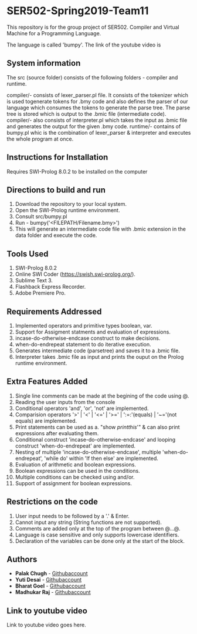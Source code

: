 # SER502-Spring2019-Team11

This repository is for the group project of SER502.
Compiler and Virtual Machine for a Programming Language.

The language is called 'bumpy'. The link of the youtube video is

## System information 
The src (source folder) consists of the following folders - compiler and runtime.

compiler/- consists of lexer_parser.pl file. It consists of the tokenizer which is used togenerate tokens for .bmy code and also defines the parser of our language which consumes the tokens to generate the parse tree. The parse tree is stored  which is output to the .bmic file (intermediate code). 
compiler/- also consists of interpreter.pl which takes the input as .bmic file and generates the output for the given .bmy code.
runtime/- contains of bumpy.pl whic is the combination of lexer_parser & interpreter and executes the whole program at once.

## Instructions for Installation

Requires SWI-Prolog 8.0.2 to be installed on the computer


## Directions to build and run 
1. Download the repository to your local system.
2. Open the SWI-Prolog runtime environment.
3. Consult src/bumpy.pl
5. Run - bumpy('<FILEPATH/Filename.bmy>')
6. This will generate an intermediate code file with .bmic extension in the data folder and execute the code. 

## Tools Used
1. SWI-Prolog 8.0.2
2. Online SWI Coder (https://swish.swi-prolog.org/).
3. Sublime Text 3.
4. Flashback Express Recorder.
5. Adobe Premiere Pro.

## Requirements Addressed
1. Implemented operators and primitive types boolean, var.
2. Support for Assigment statments and evaluation of expressions.
3. incase-do-otherwise-endcase construct to make decisions.
4. when-do-endrepeat statement to do iterative execution.
5. Generates intermediate code (parsetree) and saves it to a .bmic file.
6. Interpreter takes .bmic file as input and prints the ouput on the Prolog runtime environment.

## Extra Features Added
1. Single line comments can be made at the begining of the code using @.
2. Reading the user inputs from the console
3. Conditional operators 'and', 'or', 'not' are implemented.
4. Comparision operators '>' | '<' | '<=' | '>=' | ':=:'(equals) | '~='(not equals) are implemented.
5. Print statements can be used as a. "show *printthis*'" & can also print expressions after evaluating them.
6. Conditional construct 'incase-do-otherwise-endcase' and looping construct 'when-do-endrepeat' are implemented.
7. Nesting of multiple 'incase-do-otherwise-endcase', multiple 'when-do-endrepeat', 'while do' within 'If then else' are implemented.
7. Evaluation of arithmetic and boolean expressions.
8. Boolean expressions can be used in the conditions.
9. Multiple conditions can be checked using and/or.
10. Support of assignment for boolean expressions.


## Restrictions on the code
1. User input needs to be followed by a '.' & Enter.
2. Cannot input any string (String functions are not supported).
3. Comments are added only at the top of the program between @...@.
4. Language is case sensitive and only supports lowercase identifiers.
5. Declaration of the variables can be done only at the start of the block.

## Authors

* **Palak Chugh** - [Githubaccount](https://github.com/pchugh1)
* **Yuti Desai** - [Githubaccount](https://github.com/yrdesai)
* **Bharat Goel** - [Githubaccount](https://github.com/BharatG295)
* **Madhukar Raj** - [Githubaccount](https://github.com/maddymz)


## Link to youtube video

Link to youtube video goes here.
